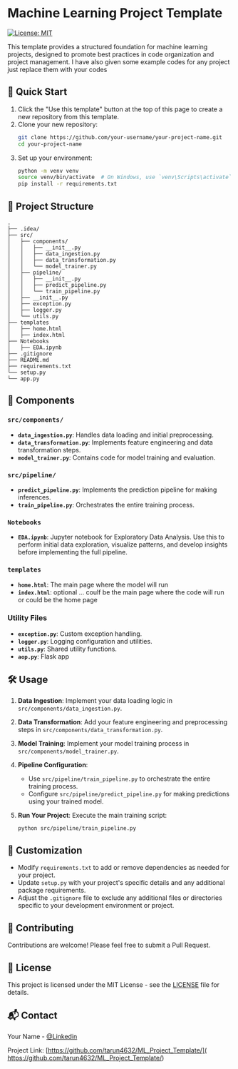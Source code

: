 # Machine Learning Project Template

[![License: MIT](https://img.shields.io/badge/License-MIT-yellow.svg)](https://opensource.org/licenses/MIT)

This template provides a structured foundation for machine learning projects, designed to promote best practices in code organization and project management.
I have also given some example codes for any project just replace them with your codes 

## 🚀 Quick Start

1. Click the "Use this template" button at the top of this page to create a new repository from this template.
2. Clone your new repository:
   ```bash
   git clone https://github.com/your-username/your-project-name.git
   cd your-project-name
   ```
3. Set up your environment:
   ```bash
   python -m venv venv
   source venv/bin/activate  # On Windows, use `venv\Scripts\activate`
   pip install -r requirements.txt
   ```

## 📁 Project Structure

```
.
├── .idea/
├── src/
│   ├── components/
│   │   ├── __init__.py
│   │   ├── data_ingestion.py
│   │   ├── data_transformation.py
│   │   └── model_trainer.py
│   ├── pipeline/
│   │   ├── __init__.py
│   │   ├── predict_pipeline.py
│   │   └── train_pipeline.py
│   ├── __init__.py
│   ├── exception.py
│   ├── logger.py
│   └── utils.py
├── templates
│   ├── home.html
│   ├── index.html
├── Notebooks
│   ├── EDA.ipynb
├── .gitignore
├── README.md
├── requirements.txt
└── setup.py
└── app.py

```




## 🧩 Components

### `src/components/`

- **`data_ingestion.py`**: Handles data loading and initial preprocessing.
- **`data_transformation.py`**: Implements feature engineering and data transformation steps.
- **`model_trainer.py`**: Contains code for model training and evaluation.

### `src/pipeline/`

- **`predict_pipeline.py`**: Implements the prediction pipeline for making inferences.
- **`train_pipeline.py`**: Orchestrates the entire training process.

### `Notebooks`
- **`EDA.ipynb`**: Jupyter notebook for Exploratory Data Analysis. Use this to perform initial data exploration, visualize patterns, and develop insights before implementing the full pipeline.

### `templates`
- **`home.html`**: The main page where the model will run
- **`index.html`**: optional ... coulf be the main page where the code will run or could be the home page


### Utility Files

- **`exception.py`**: Custom exception handling.
- **`logger.py`**: Logging configuration and utilities.
- **`utils.py`**: Shared utility functions.
- **`aop.py`**: Flask app

## 🛠 Usage

1. **Data Ingestion**: 
   Implement your data loading logic in `src/components/data_ingestion.py`.

2. **Data Transformation**: 
   Add your feature engineering and preprocessing steps in `src/components/data_transformation.py`.

3. **Model Training**: 
   Implement your model training process in `src/components/model_trainer.py`.

4. **Pipeline Configuration**:
   - Use `src/pipeline/train_pipeline.py` to orchestrate the entire training process.
   - Configure `src/pipeline/predict_pipeline.py` for making predictions using your trained model.

5. **Run Your Project**:
   Execute the main training script:
   ```bash
   python src/pipeline/train_pipeline.py
   ```

## 🔧 Customization

- Modify `requirements.txt` to add or remove dependencies as needed for your project.
- Update `setup.py` with your project's specific details and any additional package requirements.
- Adjust the `.gitignore` file to exclude any additional files or directories specific to your development environment or project.

## 🤝 Contributing

Contributions are welcome! Please feel free to submit a Pull Request.

## 📄 License

This project is licensed under the MIT License - see the [LICENSE](LICENSE) file for details.

## 📬 Contact

Your Name - [@Linkedin](https://www.linkedin.com/in/tarun-jain-11195b188/)

Project Link: [https://github.com/tarun4632/ML_Project_Template/]( https://github.com/tarun4632/ML_Project_Template/)
